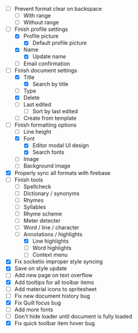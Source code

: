 - [ ] Prevent format clear on backspace
  - [ ] With range
  - [ ] Without range
- [ ] Finish profile settings
  - [x] Profile picture
    - [x] Default profile picture
  - [x] Name
    - [x] Update name
  - [ ] Email confirmation
- [ ] Finish document settings
  - [x] Title
    - [x] Search by title
  - [ ] Type
  - [x] Delete
  - [ ] Last edited
    - [ ] Sort by last edited
  - [ ] Create from template
- [ ] Finish formatting options
  - [ ] Line height
  - [x] Font
    - [x] Editor modal UI design
    - [x] Search fonts
  - [ ] Image
  - [ ] Background image
- [x] Properly sync all formats with firebase
- [ ] Finish tools
  - [ ] Spellcheck
  - [ ] Dictionary / synonyms
  - [ ] Rhymes
  - [ ] Syllables
  - [ ] Rhyme scheme
  - [ ] Meter detecter
  - [ ] Word / line / character
  - [ ] Annotations / highlights
    - [x] Line highlights
    - [ ] Word highlights
    - [ ] Context menu
- [x] Fix socketio improper style syncing
- [x] Save on style update
- [ ] Add new page on text overflow
- [x] Add tooltips for all toolbar items
- [ ] Add material icons to spritesheet
- [ ] Fix new document history bug
- [x] Fix Quill focus bug
- [ ] Add more fonts
- [ ] Don't hide loader until document is fully loaded
- [x] Fix quick toolbar item hover bug

